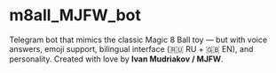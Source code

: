 # m8all_MJFW_bot
Telegram bot that mimics the classic Magic 8 Ball toy — but with voice answers, emoji support, bilingual interface (🇷🇺 RU + 🇬🇧 EN), and personality. Created with love by **Ivan Mudriakov / MJFW**.
